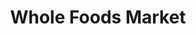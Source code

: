 ---
title: "Whole Foods Market"
url: /seattle/whole-foods-market-fauntleroy-way-southwest/
shop: supermarket
---